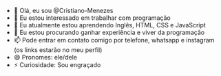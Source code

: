 - 👋 Olá, eu sou @Cristiano-Menezes
- 👀 Eu estou interessado em trabalhar com programação 
- 🌱 Eu atualmente estou aprendendo Inglês, HTML, CSS e JavaScript
- 💞️ Eu estou procurando ganhar experiência e viver da programação
- 📫 Pode entrar em contato comigo por telefone, whatsapp e instagram (os links estarão no meu perfil)
- 😄 Pronomes: ele/dele
- ⚡ Curiosidade: Sou engraçado

<!---
Cristiano-Menezes/Cristiano-Menezes is a ✨ special ✨ repository because its `README.md` (this file) appears on your GitHub profile.
You can click the Preview link to take a look at your changes.
--->
